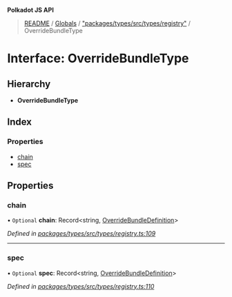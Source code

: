 **Polkadot JS API**

> [README](../README.md) / [Globals](../globals.md) / ["packages/types/src/types/registry"](../modules/_packages_types_src_types_registry_.md) / OverrideBundleType

# Interface: OverrideBundleType

## Hierarchy

* **OverrideBundleType**

## Index

### Properties

* [chain](_packages_types_src_types_registry_.overridebundletype.md#chain)
* [spec](_packages_types_src_types_registry_.overridebundletype.md#spec)

## Properties

### chain

• `Optional` **chain**: Record\<string, [OverrideBundleDefinition](_packages_types_src_types_registry_.overridebundledefinition.md)>

*Defined in [packages/types/src/types/registry.ts:109](https://github.com/polkadot-js/api/blob/27c58b930/packages/types/src/types/registry.ts#L109)*

___

### spec

• `Optional` **spec**: Record\<string, [OverrideBundleDefinition](_packages_types_src_types_registry_.overridebundledefinition.md)>

*Defined in [packages/types/src/types/registry.ts:110](https://github.com/polkadot-js/api/blob/27c58b930/packages/types/src/types/registry.ts#L110)*
